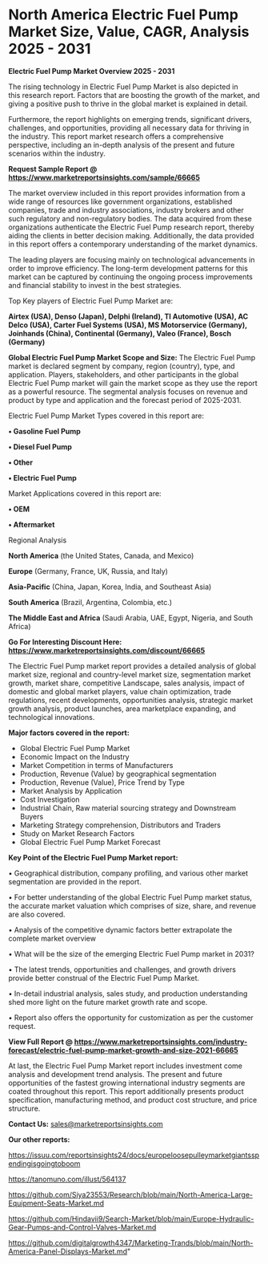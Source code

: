 # North America Electric Fuel Pump Market Size, Value, CAGR, Analysis 2025 - 2031

<Strong> Electric Fuel Pump Market Overview 2025 - 2031</strong>

The rising technology in Electric Fuel Pump Market is also depicted in this research report. Factors that are boosting the growth of the market, and giving a positive push to thrive in the global market is explained in detail.

Furthermore, the report highlights on emerging trends, significant drivers, challenges, and opportunities, providing all necessary data for thriving in the industry. This report market research offers a comprehensive perspective, including an in-depth analysis of the present and future scenarios within the industry.

<strong>Request Sample Report @ <a href=https://www.marketreportsinsights.com/sample/66665>https://www.marketreportsinsights.com/sample/66665</a></strong>

The market overview included in this report provides information from a wide range of resources like government organizations, established companies, trade and industry associations, industry brokers and other such regulatory and non-regulatory bodies. The data acquired from these organizations authenticate the Electric Fuel Pump research report, thereby aiding the clients in better decision making. Additionally, the data provided in this report offers a contemporary understanding of the market dynamics.

The leading players are focusing mainly on technological advancements in order to improve efficiency. The long-term development patterns for this market can be captured by continuing the ongoing process improvements and financial stability to invest in the best strategies.

Top Key players of Electric Fuel Pump Market are:

<strong>Airtex (USA), Denso (Japan), Delphi (Ireland), TI Automotive (USA), AC Delco (USA), Carter Fuel Systems (USA), MS Motorservice (Germany), Joinhands (China), Continental (Germany), Valeo (France), Bosch (Germany)</strong>

<strong><b>Global Electric Fuel Pump Market Scope and Size:</b></strong>
The Electric Fuel Pump market is declared segment by company, region (country), type, and application. Players, stakeholders, and other participants in the global Electric Fuel Pump market will gain the market scope as they use the report as a powerful resource. The segmental analysis focuses on revenue and product by type and application and the forecast period of 2025-2031.

Electric Fuel Pump Market Types covered in this report are:

<strong>• Gasoline Fuel Pump

• Diesel Fuel Pump

• Other

• Electric Fuel Pump</strong>

Market Applications covered in this report are:

<strong>• OEM

• Aftermarket</strong> 

Regional Analysis

<strong>North America</strong> (the United States, Canada, and Mexico)

<strong>Europe</strong> (Germany, France, UK, Russia, and Italy)

<strong>Asia-Pacific</strong> (China, Japan, Korea, India, and Southeast Asia)

<strong>South America</strong> (Brazil, Argentina, Colombia, etc.)

<strong>The Middle East and Africa</strong> (Saudi Arabia, UAE, Egypt, Nigeria, and South Africa)

<strong>Go For Interesting Discount Here: <a href=https://www.marketreportsinsights.com/discount/66665>https://www.marketreportsinsights.com/discount/66665</a></strong>

The Electric Fuel Pump market report provides a detailed analysis of global market size, regional and country-level market size, segmentation market growth, market share, competitive Landscape, sales analysis, impact of domestic and global market players, value chain optimization, trade regulations, recent developments, opportunities analysis, strategic market growth analysis, product launches, area marketplace expanding, and technological innovations.

<strong><b>Major factors covered in the report:</b></strong>
<ul>
  <li>Global Electric Fuel Pump Market </li>
  <li>Economic Impact on the Industry</li>
  <li>Market Competition in terms of Manufacturers</li>
  <li>Production, Revenue (Value) by geographical segmentation</li>
  <li>Production, Revenue (Value), Price Trend by Type</li>
  <li>Market Analysis by Application</li>
  <li>Cost Investigation</li>
  <li>Industrial Chain, Raw material sourcing strategy and Downstream Buyers</li>
  <li>Marketing Strategy comprehension, Distributors and Traders</li>
  <li>Study on Market Research Factors</li>
  <li>Global Electric Fuel Pump Market Forecast</li>
</ul>

<strong><b>Key Point of the Electric Fuel Pump Market report:</b></strong>

• Geographical distribution, company profiling, and various other market segmentation are provided in the report.

• For better understanding of the global Electric Fuel Pump market status, the accurate market valuation which comprises of size, share, and revenue are also covered.

• Analysis of the competitive dynamic factors better extrapolate the complete market overview

• What will be the size of the emerging Electric Fuel Pump market in 2031?

• The latest trends, opportunities and challenges, and growth drivers provide better construal of the Electric Fuel Pump Market.

• In-detail industrial analysis, sales study, and production understanding shed more light on the future market growth rate and scope.

• Report also offers the opportunity for customization as per the customer request.

<strong><b>View Full Report @ <a href=https://www.marketreportsinsights.com/industry-forecast/electric-fuel-pump-market-growth-and-size-2021-66665>https://www.marketreportsinsights.com/industry-forecast/electric-fuel-pump-market-growth-and-size-2021-66665</a></b></strong>


At last, the Electric Fuel Pump Market report includes investment come analysis and development trend analysis. The present and future opportunities of the fastest growing international industry segments are coated throughout this report. This report additionally presents product specification, manufacturing method, and product cost structure, and price structure.

<strong>Contact Us:</strong>
sales@marketreportsinsights.com

<strong>Our other reports:</strong>

<a href=https://issuu.com/reportsinsights24/docs/europeloosepulleymarketgiantsspendingisgoingtoboom>https://issuu.com/reportsinsights24/docs/europeloosepulleymarketgiantsspendingisgoingtoboom</a>

<a href=https://tanomuno.com/illust/564137>https://tanomuno.com/illust/564137</a>

<a href=https://github.com/Siya23553/Research/blob/main/North-America-Large-Equipment-Seats-Market.md>https://github.com/Siya23553/Research/blob/main/North-America-Large-Equipment-Seats-Market.md</a>

<a href=https://github.com/Hindavii9/Search-Market/blob/main/Europe-Hydraulic-Gear-Pumps-and-Control-Valves-Market.md>https://github.com/Hindavii9/Search-Market/blob/main/Europe-Hydraulic-Gear-Pumps-and-Control-Valves-Market.md</a>

<a href=https://github.com/digitalgrowth4347/Marketing-Trands/blob/main/North-America-Panel-Displays-Market.md>https://github.com/digitalgrowth4347/Marketing-Trands/blob/main/North-America-Panel-Displays-Market.md</a>"
